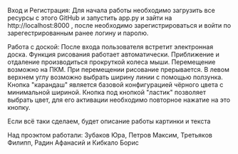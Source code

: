 Вход и Регистрация: Для начала работы необходимо загрузить все ресурсы с этого GitHub и запустить app.py и зайти на http://localhost:8000 , после необходимо зарегистрироваться и войти по зарегестрированным ранее логину и паролю.

Работа с доской: После входа пользователя встретит электронная доска. Функция рисования работает автоматически. Приближение и отдаление производиться прокруткой колеса мыши. Перемещение возможно на ПКМ. При перемещении рисование прерывается. В левом верхнем углу возможно выбрать ширину линии с помощью ползунка. Кнопка "карандаш" является базовой конфигурацией чёрного цвета с минимальной шириной. Кнопка под кнопкой "ластик" позволяет выбрать цвет, для его активации необходимо повторное нажатие на это кнопку.

Если всё таки сделаем, будет описание работы картинки и текста


Над проэктом работали: Зубаков Юра, Петров Максим, Третьяков Филипп, Радин Афанасий и Кибкало Борис
